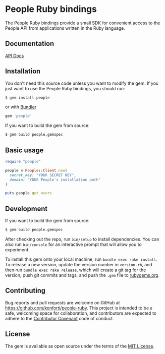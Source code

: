 # People Ruby bindings

The People Ruby bindings provide a small SDK for convenient access to the People API from applications written in the Ruby language. 

## Documentation

[API Docs](http://www.konforti.net/slate)

## Installation

You don't need this source code unless you want to modify the gem. 
If you just want to use the People Ruby bindings, you should run:

``` bash
$ gem install people
```

or with [Bundler](http://bundler.io)

```ruby
gem 'people'
```

If you want to build the gem from source:

``` bash
$ gem build people.gemspec
```

## Basic usage

```ruby
require "people"

people = People::Client.new(
  secret_key: "YOUR SECRET KEY",
  domain: "YOUR People's installation path"
)

puts people.get_users
```

## Development

If you want to build the gem from source:

``` bash
$ gem build people.gemspec
```

After checking out the repo, run `bin/setup` to install dependencies. You can also run `bin/console` for an interactive prompt that will allow you to experiment.

To install this gem onto your local machine, run `bundle exec rake install`. To release a new version, update the version number in `version.rb`, and then run `bundle exec rake release`, which will create a git tag for the version, push git commits and tags, and push the `.gem` file to [rubygems.org](https://rubygems.org).

## Contributing

Bug reports and pull requests are welcome on GitHub at https://github.com/konforti/people-ruby. This project is intended to be a safe, welcoming space for collaboration, and contributors are expected to adhere to the [Contributor Covenant](http://contributor-covenant.org/  ) code of conduct.


## License

The gem is available as open source under the terms of the [MIT License](http://opensource.org/licenses/MIT).

